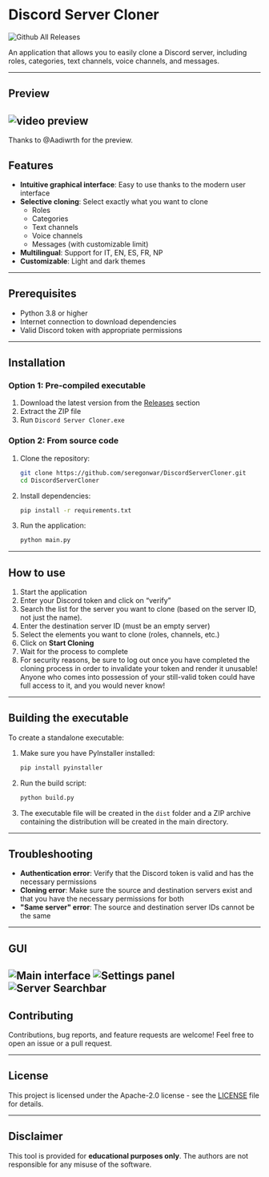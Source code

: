# Discord Server Cloner
![Github All Releases](https://img.shields.io/github/downloads/seregonwar/DiscordServerCloner/total.svg)

An application that allows you to easily clone a Discord server, including roles, categories, text channels, voice channels, and messages.


---

## Preview
![video preview](https://github.com/user-attachments/assets/6e558e11-bd05-4ab6-83d6-2c1d2b61e9f2)
---
Thanks to @Aadiwrth for the preview.
## Features

- **Intuitive graphical interface**: Easy to use thanks to the modern user interface  
- **Selective cloning**: Select exactly what you want to clone
  - Roles
  - Categories
  - Text channels
  - Voice channels
  - Messages (with customizable limit)  
- **Multilingual**: Support for IT, EN, ES, FR, NP
- **Customizable**: Light and dark themes  

---

## Prerequisites

- Python 3.8 or higher  
- Internet connection to download dependencies  
- Valid Discord token with appropriate permissions  

---

## Installation

### Option 1: Pre-compiled executable
1. Download the latest version from the [Releases](https://github.com/seregonwar/DiscordServerCloner/releases) section  
2. Extract the ZIP file  
3. Run `Discord Server Cloner.exe`  

### Option 2: From source code
1. Clone the repository:
   ```bash
   git clone https://github.com/seregonwar/DiscordServerCloner.git
   cd DiscordServerCloner
   ```


2. Install dependencies:

   ```bash
   pip install -r requirements.txt
   ```
3. Run the application:

   ```bash
   python main.py
   ```

---

## How to use

1. Start the application
2. Enter your Discord token and click on “verify”
3. Search the list for the server you want to clone (based on the server ID, not just the name).
4. Enter the destination server ID (must be an empty server)
5. Select the elements you want to clone (roles, channels, etc.)
6. Click on **Start Cloning**
7. Wait for the process to complete
8. For security reasons, be sure to log out once you have completed the cloning process in order to invalidate your token and render it unusable! Anyone who comes into possession of your still-valid token could have full access to it, and you would never know!

---

## Building the executable

To create a standalone executable:

1. Make sure you have PyInstaller installed:

   ```bash
   pip install pyinstaller
   ```
2. Run the build script:

   ```bash
   python build.py
   ```
3. The executable file will be created in the `dist` folder and a ZIP archive containing the distribution will be created in the main directory.

---

## Troubleshooting

* **Authentication error**: Verify that the Discord token is valid and has the necessary permissions
* **Cloning error**: Make sure the source and destination servers exist and that you have the necessary permissions for both
* **"Same server" error**: The source and destination server IDs cannot be the same

---

## GUI

![Main interface](https://github.com/user-attachments/assets/82ab4bda-9501-4dd5-824b-133571bb2be0)
![Settings panel](https://github.com/user-attachments/assets/3f3ab413-d641-4d9b-a9c4-78696a229752)
![Server Searchbar](https://github.com/user-attachments/assets/dafe5bb0-a599-44af-9e27-87fd2178ef4e)
---

## Contributing

Contributions, bug reports, and feature requests are welcome! Feel free to open an issue or a pull request.

---

## License

This project is licensed under the Apache-2.0 license - see the [LICENSE](LICENSE) file for details.

---

## Disclaimer

This tool is provided for **educational purposes only**. The authors are not responsible for any misuse of the software.

